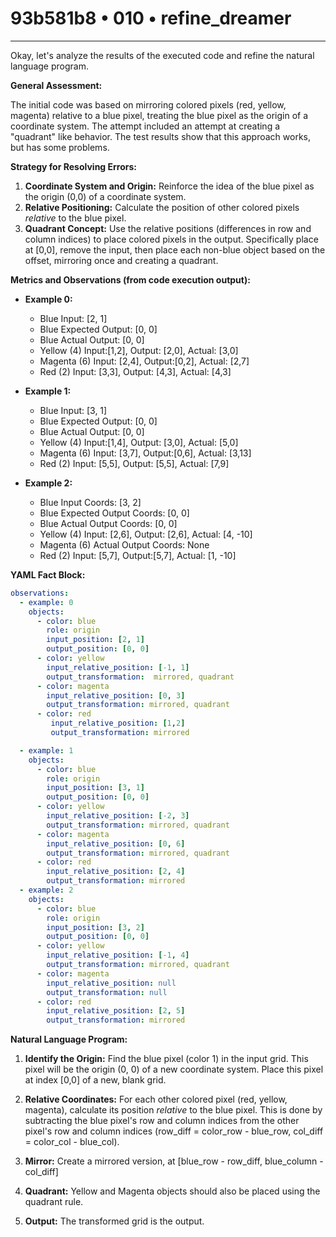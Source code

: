 # 93b581b8 • 010 • refine_dreamer

---
Okay, let's analyze the results of the executed code and refine the natural language program.

**General Assessment:**

The initial code was based on mirroring colored pixels (red, yellow, magenta) relative to a blue pixel, treating the blue pixel as the origin of a coordinate system. The attempt included an attempt at creating a "quadrant" like behavior. The test results show that this approach works, but has some problems.

**Strategy for Resolving Errors:**

1.  **Coordinate System and Origin:** Reinforce the idea of the blue pixel as the origin (0,0) of a coordinate system.
2.  **Relative Positioning:** Calculate the position of other colored pixels *relative* to the blue pixel.
3.  **Quadrant Concept:** Use the relative positions (differences in row and column indices) to place colored pixels in the output. Specifically place at \[0,0], remove the input, then place each non-blue object based on the offset, mirroring once and creating a quadrant.

**Metrics and Observations (from code execution output):**

*   **Example 0:**
    *   Blue Input: \[2, 1]
    *   Blue Expected Output: \[0, 0]
    *   Blue Actual Output: \[0, 0]
    *   Yellow (4) Input:\[1,2], Output: \[2,0], Actual: \[3,0]
    *   Magenta (6) Input: \[2,4], Output:\[0,2], Actual: \[2,7]
    *   Red (2) Input: \[3,3], Output: \[4,3], Actual: \[4,3]

*   **Example 1:**
    *   Blue Input: \[3, 1]
    *   Blue Expected Output: \[0, 0]
    *   Blue Actual Output: \[0, 0]
    *   Yellow (4) Input:\[1,4], Output: \[3,0], Actual: \[5,0]
    *   Magenta (6) Input: \[3,7], Output:\[0,6], Actual: \[3,13]
    *   Red (2) Input: \[5,5], Output: \[5,5], Actual: \[7,9]

*  **Example 2:**
    *  Blue Input Coords: \[3, 2]
    *  Blue Expected Output Coords: \[0, 0]
    *    Blue Actual Output Coords: \[0, 0]
    *  Yellow (4) Input: \[2,6], Output: \[2,6], Actual: \[4, -10]
    *  Magenta (6) Actual Output Coords: None
    *  Red (2) Input: \[5,7], Output:\[5,7], Actual: \[1, -10]

**YAML Fact Block:**

```yaml
observations:
  - example: 0
    objects:
      - color: blue
        role: origin
        input_position: [2, 1]
        output_position: [0, 0]
      - color: yellow
        input_relative_position: [-1, 1]
        output_transformation:  mirrored, quadrant
      - color: magenta
        input_relative_position: [0, 3]
        output_transformation: mirrored, quadrant
      - color: red
         input_relative_position: [1,2]
         output_transformation: mirrored

  - example: 1
    objects:
      - color: blue
        role: origin
        input_position: [3, 1]
        output_position: [0, 0]
      - color: yellow
        input_relative_position: [-2, 3]
        output_transformation: mirrored, quadrant
      - color: magenta
        input_relative_position: [0, 6]
        output_transformation: mirrored, quadrant
      - color: red
        input_relative_position: [2, 4]
        output_transformation: mirrored
  - example: 2
    objects:
      - color: blue
        role: origin
        input_position: [3, 2]
        output_position: [0, 0]
      - color: yellow
        input_relative_position: [-1, 4]
        output_transformation: mirrored, quadrant
      - color: magenta
        input_relative_position: null
        output_transformation: null
      - color: red
        input_relative_position: [2, 5]
        output_transformation: mirrored
```

**Natural Language Program:**

1.  **Identify the Origin:** Find the blue pixel (color 1) in the input grid. This pixel will be the origin (0, 0) of a new coordinate system. Place this pixel at index \[0,0] of a new, blank grid.
2.  **Relative Coordinates:** For each other colored pixel (red, yellow, magenta), calculate its position *relative* to the blue pixel. This is done by subtracting the blue pixel's row and column indices from the other pixel's row and column indices (row\_diff = color\_row - blue\_row, col\_diff = color\_col - blue\_col).
3. **Mirror:**  Create a mirrored version, at \[blue\_row - row\_diff, blue\_column - col\_diff]
4. **Quadrant:** Yellow and Magenta objects should also be placed using the quadrant rule.

5.  **Output:** The transformed grid is the output.


